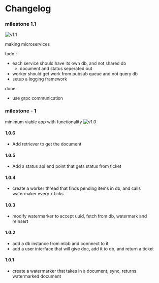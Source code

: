 # Changelog

### milestone 1.1
![v1.1](https://github.com/moonblade/watermark/raw/dev/assets/archv1.1.png)

making microservices

todo :
- each service should have its own db, and not shared db
    - document and status seperated out
- worker should get work from pubsub queue and not query db
- setup a logging framework

done:
- use grpc communication

### milestone - 1
minimum viable app with functionality
![v1.0](https://github.com/moonblade/watermark/raw/dev/assets/archv1.0.png)

#### 1.0.6
- Add retriever to get the document

#### 1.0.5
- Add a status api end point that gets status from ticket

#### 1.0.4
- create a worker thread that finds pending items in db, and calls watermaker every x ticks

#### 1.0.3
- modify watermarker to accept uuid, fetch from db, watermark and reinsert

#### 1.0.2
- add a db instance from mlab and connnect to it
- add a user interface that will give doc, add it to db, and return a ticket

#### 1.0.1
- create a watermarker that takes in a document, sync, returns watermarked document
